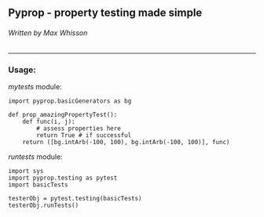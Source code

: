 ## Pyprop - property testing made simple
###### Written by Max Whisson
---

### Usage:
_mytests_ module:

    import pyprop.basicGenerators as bg

    def prop_amazingPropertyTest():
        def func(i, j):
            # assess properties here
            return True # if successful
        return ([bg.intArb(-100, 100), bg.intArb(-100, 100)], func)

_runtests_ module:

    import sys
    import pyprop.testing as pytest
    import basicTests

    testerObj = pytest.testing(basicTests)
    testerObj.runTests()